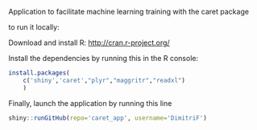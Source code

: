 Application to facilitate machine learning training with the caret package

to run it locally:

Download and install R:
http://cran.r-project.org/

Install the dependencies by running this in the R console:
```r
install.packages(
    c('shiny','caret',"plyr","maggritr","readxl")
    )

```

Finally, launch the application by running this line

```r
shiny::runGitHub(repo='caret_app', username='DimitriF')
```